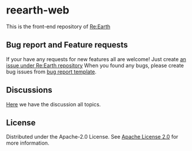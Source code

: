 # reearth-web
This is the front-end repository of [Re:Earth](https://github.com/reearth/reearth)

## Bug report and Feature requests
If your have any requests for new features all are welcome! Just create [an issue under Re:Earth repository](https://github.com/reearth/reearth/issues)
When you found any bugs, please create bug issues from [bug report template](https://github.com/reearth/reearth/issues/new?assignees=&labels=&template=bug_report.md&title=).


## Discussions
[Here](https://github.com/reearth/reearth/discussions) we have the discussion all topics.

## License

Distributed under the Apache-2.0 License. See [Apache License 2.0](LICENSE) for more information.
